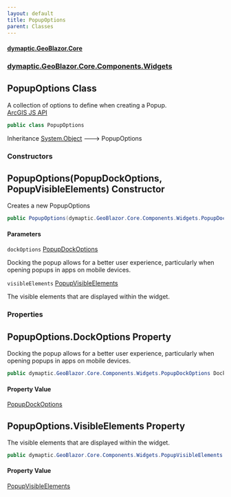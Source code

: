 ```yaml
---
layout: default
title: PopupOptions
parent: Classes
---
```

#### [dymaptic.GeoBlazor.Core](index.html 'index')
### [dymaptic.GeoBlazor.Core.Components.Widgets](index.html#dymaptic.GeoBlazor.Core.Components.Widgets 'dymaptic.GeoBlazor.Core.Components.Widgets')

## PopupOptions Class

A collection of options to define when creating a Popup.  
<a target="_blank" href="https://developers.arcgis.com/javascript/latest/api-reference/esri-widgets-Popup.html">ArcGIS JS API</a>

```csharp
public class PopupOptions
```

Inheritance [System.Object](https://docs.microsoft.com/en-us/dotnet/api/System.Object 'System.Object') &#129106; PopupOptions
### Constructors

<a name='dymaptic.GeoBlazor.Core.Components.Widgets.PopupOptions.PopupOptions(dymaptic.GeoBlazor.Core.Components.Widgets.PopupDockOptions,dymaptic.GeoBlazor.Core.Components.Widgets.PopupVisibleElements)'></a>

## PopupOptions(PopupDockOptions, PopupVisibleElements) Constructor

Creates a new PopupOptions

```csharp
public PopupOptions(dymaptic.GeoBlazor.Core.Components.Widgets.PopupDockOptions? dockOptions=null, dymaptic.GeoBlazor.Core.Components.Widgets.PopupVisibleElements? visibleElements=null);
```
#### Parameters

<a name='dymaptic.GeoBlazor.Core.Components.Widgets.PopupOptions.PopupOptions(dymaptic.GeoBlazor.Core.Components.Widgets.PopupDockOptions,dymaptic.GeoBlazor.Core.Components.Widgets.PopupVisibleElements).dockOptions'></a>

`dockOptions` [PopupDockOptions](dymaptic.GeoBlazor.Core.Components.Widgets.PopupDockOptions.html 'dymaptic.GeoBlazor.Core.Components.Widgets.PopupDockOptions')

Docking the popup allows for a better user experience, particularly when opening popups in apps on mobile devices.

<a name='dymaptic.GeoBlazor.Core.Components.Widgets.PopupOptions.PopupOptions(dymaptic.GeoBlazor.Core.Components.Widgets.PopupDockOptions,dymaptic.GeoBlazor.Core.Components.Widgets.PopupVisibleElements).visibleElements'></a>

`visibleElements` [PopupVisibleElements](dymaptic.GeoBlazor.Core.Components.Widgets.PopupVisibleElements.html 'dymaptic.GeoBlazor.Core.Components.Widgets.PopupVisibleElements')

The visible elements that are displayed within the widget.
### Properties

<a name='dymaptic.GeoBlazor.Core.Components.Widgets.PopupOptions.DockOptions'></a>

## PopupOptions.DockOptions Property

Docking the popup allows for a better user experience, particularly when opening popups in apps on mobile devices.

```csharp
public dymaptic.GeoBlazor.Core.Components.Widgets.PopupDockOptions DockOptions { get; set; }
```

#### Property Value
[PopupDockOptions](dymaptic.GeoBlazor.Core.Components.Widgets.PopupDockOptions.html 'dymaptic.GeoBlazor.Core.Components.Widgets.PopupDockOptions')

<a name='dymaptic.GeoBlazor.Core.Components.Widgets.PopupOptions.VisibleElements'></a>

## PopupOptions.VisibleElements Property

The visible elements that are displayed within the widget.

```csharp
public dymaptic.GeoBlazor.Core.Components.Widgets.PopupVisibleElements VisibleElements { get; set; }
```

#### Property Value
[PopupVisibleElements](dymaptic.GeoBlazor.Core.Components.Widgets.PopupVisibleElements.html 'dymaptic.GeoBlazor.Core.Components.Widgets.PopupVisibleElements')
